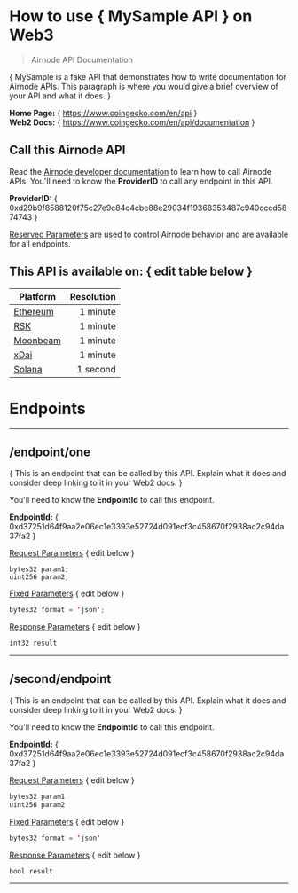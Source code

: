 # How to use { MySample API } on Web3

> Airnode API Documentation

{ MySample is a fake API that demonstrates how to write documentation for Airnode APIs. This paragraph is where you would give a brief overview of your API and what it does. }

**Home Page:** { https://www.coingecko.com/en/api }  
**Web2 Docs:** { https://www.coingecko.com/en/api/documentation }

## Call this Airnode API

Read the [Airnode developer documentation](https://docs.api3.org/d/call-an-airnode) to learn how to call Airnode APIs. You'll need to know the **ProviderID** to call any endpoint in this API.

**ProviderID:** { 0xd29b9f8588120f75c27e9c84c4cbe88e29034f19368353487c940cccd5874743 }

[Reserved Parameters](https://docs.api3.org/r/reserved-parameters) are used to control Airnode behavior and are available for all endpoints.

## This API is available on: { edit table below }

| Platform                             | Resolution |
| ------------------------------------ | ---------: |
| [Ethereum](https://ethereum.org)     | 1 minute   |
| [RSK](https://www.rsk.co)            | 1 minute   |
| [Moonbeam](https://moonbeam.network) | 1 minute   |
| [xDai](https://www.xdaichain.com)    | 1 minute   |
| [Solana](https://solana.com)         | 1 second   |

# Endpoints

---

## /endpoint/one

{ This is an endpoint that can be called by this API. Explain what it does and consider deep linking to it in your Web2 docs. }

You'll need to know the **EndpointId** to call this endpoint.

**EndpointId:** { 0xd37251d64f9aa2e06ec1e3393e52724d091ecf3c458670f2938ac2c94da37fa2 }

[Request Parameters](https://docs.api3.org/d/request-parameters) { edit below }

```solidity
bytes32 param1;
uint256 param2;
```

[Fixed Parameters](https://docs.api3.org/p/fixed-parameters) { edit below }

```scala
bytes32 format = 'json';
```

[Response Parameters](https://docs.api3.org/d/response-parameters) { edit below }

```java
int32 result
```

---

## /second/endpoint

{ This is an endpoint that can be called by this API. Explain what it does and consider deep linking to it in your Web2 docs. }

You'll need to know the **EndpointId** to call this endpoint.

**EndpointId:** { 0xd37251d64f9aa2e06ec1e3393e52724d091ecf3c458670f2938ac2c94da37fa2 }

[Request Parameters](https://docs.api3.org/d/request-parameters) { edit below }

```java
bytes32 param1
uint256 param2
```

[Fixed Parameters](https://docs.api3.org/p/fixed-parameters) { edit below }

```java
bytes32 format = 'json'
```

[Response Parameters](https://docs.api3.org/d/response-parameters) { edit below }

```java
bool result
```

---
